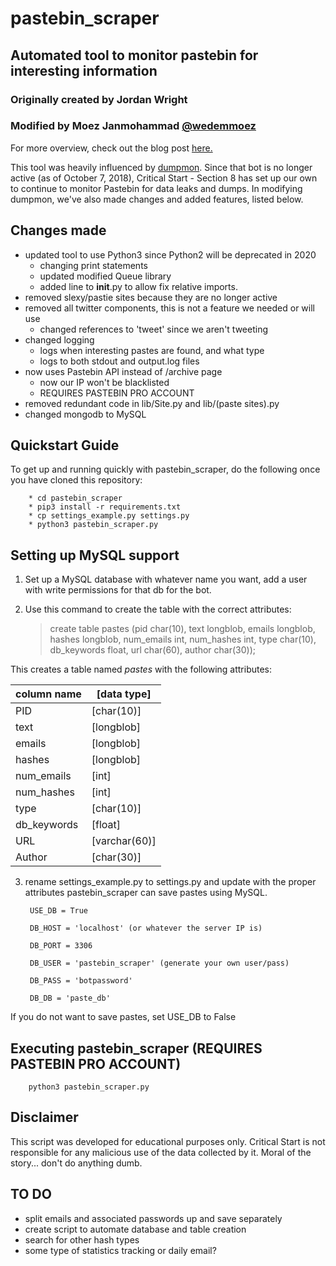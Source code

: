 # pastebin_scraper
## Automated tool to monitor pastebin for interesting information
### Originally created by Jordan Wright
### Modified by Moez Janmohammad [@wedemmoez](http://www.twitter.com/wedemmoez)


For more overview, check out the blog post [here.](https://www.criticalstart.com/2019/03/automated-tool-to-monitor-pastebin-for-interesting-information/)

This tool was heavily influenced by [dumpmon](http://www.github.com/jordan-wright/dumpmon). Since that bot is no longer active (as of October 7, 2018), Critical Start - Section 8 has set up our own to continue to monitor Pastebin for data leaks and dumps. In modifying dumpmon, we've also made changes and added features, listed below. 


## Changes made
* updated tool to use Python3 since Python2 will be deprecated in 2020
    * changing print statements
    * updated modified Queue library
    * added line to __init__.py to allow fix relative imports.
* removed slexy/pastie sites because they are no longer active
* removed all twitter components, this is not a feature we needed or will use
    * changed references to 'tweet' since we aren't tweeting
* changed logging
    * logs when interesting pastes are found, and what type
    * logs to both stdout and output.log files
* now uses Pastebin API instead of /archive page
    * now our IP won't be blacklisted
    * REQUIRES PASTEBIN PRO ACCOUNT
* removed redundant code in lib/Site.py and lib/(paste sites).py
* changed mongodb to MySQL 

## Quickstart Guide
To get up and running quickly with pastebin_scraper, do the following once you have cloned this repository:

        * cd pastebin_scraper
        * pip3 install -r requirements.txt
        * cp settings_example.py settings.py
        * python3 pastebin_scraper.py

## Setting up MySQL support
1. Set up a MySQL database with whatever name you want, add a user with write permissions for that db for the bot.
2. Use this command to create the table with the correct attributes:

    > create table pastes (pid char(10), text longblob, emails longblob, hashes longblob, num_emails int, num_hashes int, type char(10), db_keywords float, url char(60), author char(30));

This creates a table named *pastes* with the following attributes:

column name | [data type]
------------ | -------------
PID | [char(10)]
text | [longblob]
emails | [longblob]
hashes | [longblob]
num_emails | [int]
num_hashes | [int]
type | [char(10)]
db_keywords |[float]
URL | [varchar(60)]
Author | [char(30)]
3. rename settings_example.py to settings.py and update with the proper attributes
    pastebin_scraper can save pastes using MySQL.

        USE_DB = True

        DB_HOST = 'localhost' (or whatever the server IP is)

        DB_PORT = 3306

        DB_USER = 'pastebin_scraper' (generate your own user/pass)
        
        DB_PASS = 'botpassword'

        DB_DB = 'paste_db'

If you do not want to save pastes, set USE_DB to False

## Executing pastebin_scraper (REQUIRES PASTEBIN PRO ACCOUNT)
        python3 pastebin_scraper.py

## Disclaimer
This script was developed for educational purposes only. Critical Start is not responsible for any malicious use of the data collected by it. Moral of the story... don't do anything dumb.

## TO DO
* split emails and associated passwords up and save separately
* create script to automate database and table creation
* search for other hash types
* some type of statistics tracking or daily email? 
